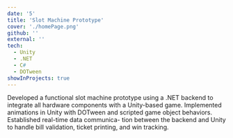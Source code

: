 ```yaml
---
date: '5'
title: 'Slot Machine Prototype'
cover: './homePage.png'
github: ''
external: ''
tech:
  - Unity
  - .NET
  - C#
  - DOTween
showInProjects: true
---
```


Developed a functional slot machine prototype using a .NET backend to integrate all
hardware components with a Unity-based game. Implemented animations in Unity with
DOTween and scripted game object behaviors. Established real-time data communica-
tion between the backend and Unity to handle bill validation, ticket printing, and win
tracking.


